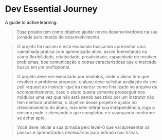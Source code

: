 # Dev Essential Journey
A guide to active learning.

 > Esse projeto tem como objetivo ajudar novos desenvolvedores na sua jornada pelo mundo do desenvolvimento.

 > O projeto foi nasceu e está evoluindo buscando apresentar uma caminhada pratica com aprendizado ativo, assim fomentando no aluno flexibilidade, criatividade, proatividade, capacidade de resolver problemas, boa comunicação e outras características que o mercado busca em um profissional.

 > O projeto deve ser executado por módulos, onde o aluno tem que resolver o problema proposto, o aluno deve solicitar avaliação do seu pull request ao instrutor que ira marcar como finalizado no arquivo de acompanhamento, caso o aluno queira somente prosseguir nos módulos uma vez que não está sendo assistido por um instrutor não tem nenhum problema, o objetivo desse projeto é ajudar no direcionamento do aluno, mas sem retirar sua independência, logo o mesmo pode ir checando o que completou e ir avançando conforme se achar apto.

 > Você deve iniciar a sua jornada pelo level-0 que vai apresentar os passos e aprendizados necessários para entrada nas trilhas.
